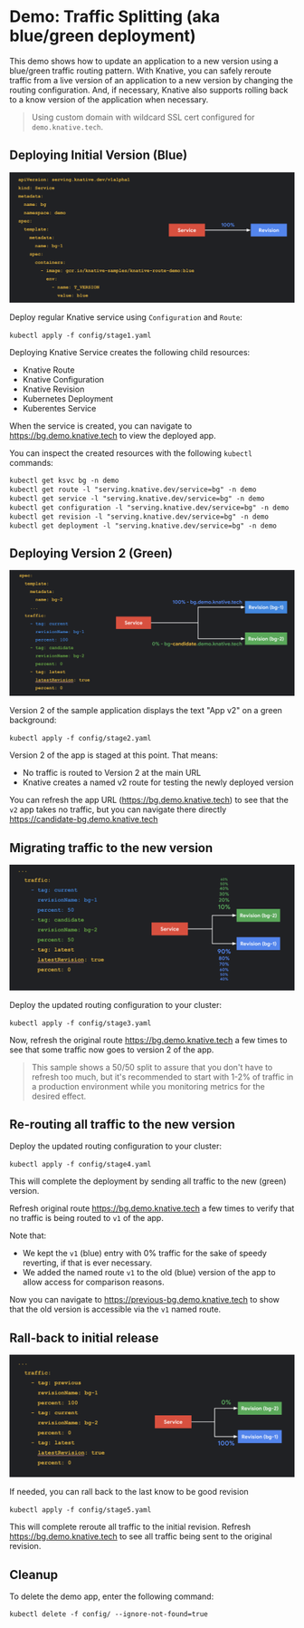 # Demo: Traffic Splitting (aka blue/green deployment)

This demo shows how to update an application to a new version using a blue/green
traffic routing pattern. With Knative, you can safely reroute traffic from a live version
of an application to a new version by changing the routing configuration. And, if necessary, Knative also supports rolling back to a know version of the application when necessary.

> Using custom domain with wildcard SSL cert configured for `demo.knative.tech`.

## Deploying Initial Version (Blue)

![alt text](image/stage1.png "Deploying Initial Version")

Deploy regular Knative service using `Configuration` and `Route`:

`kubectl apply -f config/stage1.yaml`


Deploying Knative Service creates the following child resources:

* Knative Route
* Knative Configuration
* Knative Revision
* Kubernetes Deployment
* Kuberentes Service

When the service is created, you can navigate to https://bg.demo.knative.tech to view the deployed app.

You can inspect the created resources with the following `kubectl` commands:

```shell
kubectl get ksvc bg -n demo
kubectl get route -l "serving.knative.dev/service=bg" -n demo
kubectl get service -l "serving.knative.dev/service=bg" -n demo
kubectl get configuration -l "serving.knative.dev/service=bg" -n demo
kubectl get revision -l "serving.knative.dev/service=bg" -n demo
kubectl get deployment -l "serving.knative.dev/service=bg" -n demo
```

## Deploying Version 2 (Green)

![alt text](image/stage2.png "Deploying Version 2")

Version 2 of the sample application displays the text "App v2" on a green background:

`kubectl apply -f config/stage2.yaml`

Version 2 of the app is staged at this point. That means:

* No traffic is routed to Version 2 at the main URL
* Knative creates a named v2 route for testing the newly deployed version


You can refresh the app URL (https://bg.demo.knative.tech) to see that the `v2` app takes no traffic, but you can navigate there directly https://candidate-bg.demo.knative.tech

## Migrating traffic to the new version

![alt text](image/stage3.png "Migrating traffic to the new version")

Deploy the updated routing configuration to your cluster:

`kubectl apply -f config/stage3.yaml`

Now, refresh the original route https://bg.demo.knative.tech a few times to see
that some traffic now goes to version 2 of the app.

> This sample shows a 50/50 split to assure that you don't have to refresh too much, but it's recommended to start with 1-2% of traffic in a production environment while you monitoring metrics for the desired effect.

## Re-routing all traffic to the new version

Deploy the updated routing configuration to your cluster:

`kubectl apply -f config/stage4.yaml`

This will complete the deployment by sending all traffic to the new (green) version.

Refresh original route https://bg.demo.knative.tech a few times to verify that
no traffic is being routed to `v1` of the app.

Note that:

* We kept the `v1` (blue) entry with 0% traffic for the sake of speedy reverting, if that is ever necessary.
* We added the named route `v1` to the old (blue) version of the app to allow access for comparison reasons.

Now you can navigate to https://previous-bg.demo.knative.tech to show that the old version
is accessible via the `v1` named route.

## Rall-back to initial release

![alt text](image/stage5.png "Rall-back to initial release")

If needed, you can rall back to the last know to be good revision

`kubectl apply -f config/stage5.yaml`

This will complete reroute all traffic to the initial revision. Refresh https://bg.demo.knative.tech to see all traffic being sent to the original revision.


## Cleanup

To delete the demo app, enter the following command:

```
kubectl delete -f config/ --ignore-not-found=true
```
